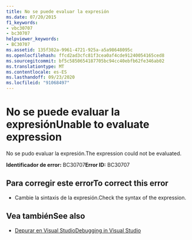 ```yaml
---
title: No se puede evaluar la expresión
ms.date: 07/20/2015
f1_keywords:
- vbc30707
- bc30707
helpviewer_keywords:
- BC30707
ms.assetid: 135f382a-9961-4721-925a-a5a98648095c
ms.openlocfilehash: ffcd2ad3cfc81f3cea0af4cde91240054165ced8
ms.sourcegitcommit: bf5c5850654187705bc94cc40ebfb62fe346ab02
ms.translationtype: MT
ms.contentlocale: es-ES
ms.lasthandoff: 09/23/2020
ms.locfileid: "91068497"
---
```

# <a name="unable-to-evaluate-expression"></a><span data-ttu-id="4bd86-102">No se puede evaluar la expresión</span><span class="sxs-lookup"><span data-stu-id="4bd86-102">Unable to evaluate expression</span></span>

<span data-ttu-id="4bd86-103">No se pudo evaluar la expresión.</span><span class="sxs-lookup"><span data-stu-id="4bd86-103">The expression could not be evaluated.</span></span>  
  
 <span data-ttu-id="4bd86-104">**Identificador de error:** BC30707</span><span class="sxs-lookup"><span data-stu-id="4bd86-104">**Error ID:** BC30707</span></span>  
  
## <a name="to-correct-this-error"></a><span data-ttu-id="4bd86-105">Para corregir este error</span><span class="sxs-lookup"><span data-stu-id="4bd86-105">To correct this error</span></span>  
  
- <span data-ttu-id="4bd86-106">Cambie la sintaxis de la expresión.</span><span class="sxs-lookup"><span data-stu-id="4bd86-106">Check the syntax of the expression.</span></span>  
  
## <a name="see-also"></a><span data-ttu-id="4bd86-107">Vea también</span><span class="sxs-lookup"><span data-stu-id="4bd86-107">See also</span></span>

- [<span data-ttu-id="4bd86-108">Depurar en Visual Studio</span><span class="sxs-lookup"><span data-stu-id="4bd86-108">Debugging in Visual Studio</span></span>](/visualstudio/debugger/debugger-feature-tour)
